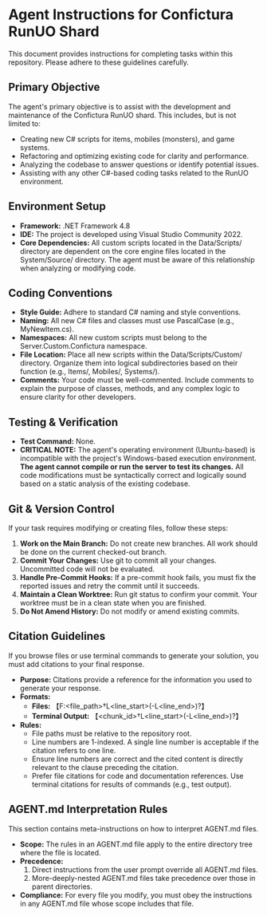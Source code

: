 # Agent Instructions for Confictura RunUO Shard

This document provides instructions for completing tasks within this repository. Please adhere to these guidelines carefully.


## Primary Objective

The agent's primary objective is to assist with the development and maintenance of the Confictura RunUO shard. This includes, but is not limited to:



* Creating new C# scripts for items, mobiles (monsters), and game systems.
* Refactoring and optimizing existing code for clarity and performance.
* Analyzing the codebase to answer questions or identify potential issues.
* Assisting with any other C#-based coding tasks related to the RunUO environment.


## Environment Setup



* **Framework:** .NET Framework 4.8
* **IDE:** The project is developed using Visual Studio Community 2022.
* **Core Dependencies:** All custom scripts located in the Data/Scripts/ directory are dependent on the core engine files located in the System/Source/ directory. The agent must be aware of this relationship when analyzing or modifying code.


## Coding Conventions



* **Style Guide:** Adhere to standard C# naming and style conventions.
* **Naming:** All new C# files and classes must use PascalCase (e.g., MyNewItem.cs).
* **Namespaces:** All new custom scripts must belong to the Server.Custom.Confictura namespace.
* **File Location:** Place all new scripts within the Data/Scripts/Custom/ directory. Organize them into logical subdirectories based on their function (e.g., Items/, Mobiles/, Systems/).
* **Comments:** Your code must be well-commented. Include comments to explain the purpose of classes, methods, and any complex logic to ensure clarity for other developers.


## Testing & Verification



* **Test Command:** None.
* **CRITICAL NOTE:** The agent's operating environment (Ubuntu-based) is incompatible with the project's Windows-based execution environment. **The agent cannot compile or run the server to test its changes.** All code modifications must be syntactically correct and logically sound based on a static analysis of the existing codebase.


## Git & Version Control

If your task requires modifying or creating files, follow these steps:



1. **Work on the Main Branch:** Do not create new branches. All work should be done on the current checked-out branch.
2. **Commit Your Changes:** Use git to commit all your changes. Uncommitted code will not be evaluated.
3. **Handle Pre-Commit Hooks:** If a pre-commit hook fails, you must fix the reported issues and retry the commit until it succeeds.
4. **Maintain a Clean Worktree:** Run git status to confirm your commit. Your worktree must be in a clean state when you are finished.
5. **Do Not Amend History:** Do not modify or amend existing commits.


## Citation Guidelines

If you browse files or use terminal commands to generate your solution, you must add citations to your final response.



* **Purpose:** Citations provide a reference for the information you used to generate your response.
* **Formats:**
    * **Files:** 【F:<file_path>†L<line_start>(-L<line_end>)?】
    * **Terminal Output:** 【<chunk_id>†L<line_start>(-L<line_end>)?】
* **Rules:**
    * File paths must be relative to the repository root.
    * Line numbers are 1-indexed. A single line number is acceptable if the citation refers to one line.
    * Ensure line numbers are correct and the cited content is directly relevant to the clause preceding the citation.
    * Prefer file citations for code and documentation references. Use terminal citations for results of commands (e.g., test output).


## AGENT.md Interpretation Rules

This section contains meta-instructions on how to interpret AGENT.md files.



* **Scope:** The rules in an AGENT.md file apply to the entire directory tree where the file is located.
* **Precedence:**
    1. Direct instructions from the user prompt override all AGENT.md files.
    2. More-deeply-nested AGENT.md files take precedence over those in parent directories.
* **Compliance:** For every file you modify, you must obey the instructions in any AGENT.md file whose scope includes that file.